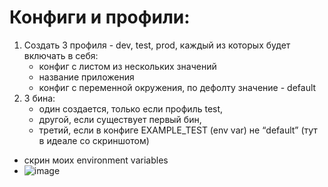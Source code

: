 # Конфиги и профили:
1) Создать 3 профиля - dev, test, prod, каждый из которых будет включать в себя:
    - конфиг с листом из нескольких значений
    - название приложения
    - конфиг с переменной окружения, по дефолту значение - default
2) 3 бина: 
    - один создается, только если профиль test, 
    - другой, если существует первый бин, 
    - третий, если в конфиге EXAMPLE_TEST (env var) не “default” (тут в идеале со скриншотом)

 - скрин моих environment variables
 - ![image](https://user-images.githubusercontent.com/57943773/230985886-08250a32-0751-4b13-b7c9-f38da5acbce9.png)
